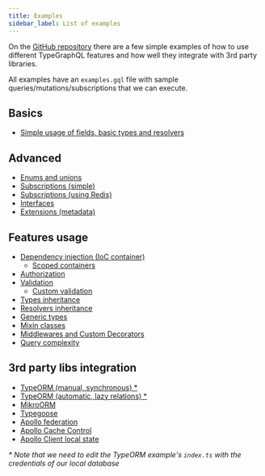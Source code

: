 ```yaml
---
title: Examples
sidebar_label: List of examples
---
```


On the [GitHub repository](https://github.com/MichalLytek/type-graphql) there are a few simple examples of how to use different TypeGraphQL features and how well they integrate with 3rd party libraries.

All examples have an `examples.gql` file with sample queries/mutations/subscriptions that we can execute.

## Basics

- [Simple usage of fields, basic types and resolvers](https://github.com/MichalLytek/type-graphql/tree/master/examples/simple-usage)

## Advanced

- [Enums and unions](https://github.com/MichalLytek/type-graphql/tree/master/examples/enums-and-unions)
- [Subscriptions (simple)](https://github.com/MichalLytek/type-graphql/tree/master/examples/simple-subscriptions)
- [Subscriptions (using Redis)](https://github.com/MichalLytek/type-graphql/tree/master/examples/redis-subscriptions)
- [Interfaces](https://github.com/MichalLytek/type-graphql/tree/master/examples/interfaces-inheritance)
- [Extensions (metadata)](https://github.com/MichalLytek/type-graphql/tree/master/examples/extensions)

## Features usage

- [Dependency injection (IoC container)](https://github.com/MichalLytek/type-graphql/tree/master/examples/using-container)
  - [Scoped containers](https://github.com/MichalLytek/type-graphql/tree/master/examples/using-scoped-container)
- [Authorization](https://github.com/MichalLytek/type-graphql/tree/master/examples/authorization)
- [Validation](https://github.com/MichalLytek/type-graphql/tree/master/examples/automatic-validation)
  - [Custom validation](https://github.com/MichalLytek/type-graphql/tree/master/examples/custom-validation)
- [Types inheritance](https://github.com/MichalLytek/type-graphql/tree/master/examples/interfaces-inheritance)
- [Resolvers inheritance](https://github.com/MichalLytek/type-graphql/tree/master/examples/resolvers-inheritance)
- [Generic types](https://github.com/MichalLytek/type-graphql/tree/master/examples/generic-types)
- [Mixin classes](https://github.com/MichalLytek/type-graphql/tree/master/examples/mixin-classes)
- [Middlewares and Custom Decorators](https://github.com/MichalLytek/type-graphql/tree/master/examples/middlewares-custom-decorators)
- [Query complexity](https://github.com/MichalLytek/type-graphql/tree/master/examples/query-complexity)

## 3rd party libs integration

- [TypeORM (manual, synchronous) \*](https://github.com/MichalLytek/type-graphql/tree/master/examples/typeorm-basic-usage)
- [TypeORM (automatic, lazy relations) \*](https://github.com/MichalLytek/type-graphql/tree/master/examples/typeorm-lazy-relations)
- [MikroORM](https://github.com/MichalLytek/type-graphql/tree/master/examples/mikro-orm)
- [Typegoose](https://github.com/MichalLytek/type-graphql/tree/master/examples/typegoose)
- [Apollo federation](https://github.com/MichalLytek/type-graphql/tree/master/examples/apollo-federation)
- [Apollo Cache Control](https://github.com/MichalLytek/type-graphql/tree/master/examples/apollo-cache)
- [Apollo Client local state](https://github.com/MichalLytek/type-graphql/tree/master/examples/apollo-client)

_\* Note that we need to edit the TypeORM example's `index.ts` with the credentials of our local database_
